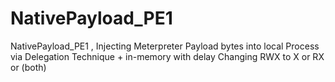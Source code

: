 # NativePayload_PE1
NativePayload_PE1 , Injecting Meterpreter Payload bytes into local Process via Delegation Technique + in-memory with delay Changing RWX to X or RX or (both)
